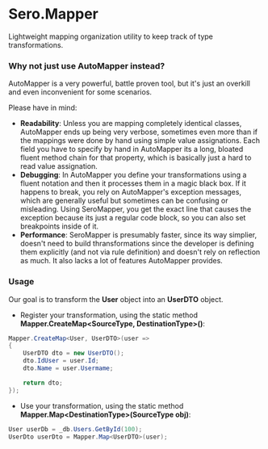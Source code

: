 # Sero.Mapper
Lightweight mapping organization utility to keep track of type transformations. 

### Why not just use AutoMapper instead?
AutoMapper is a very powerful, battle proven tool, but it&apos;s just an overkill and even inconvenient for some scenarios.

Please have in mind:

- **Readability**: Unless you are mapping completely identical classes, AutoMapper ends up being very verbose, sometimes even more than if the mappings were done by hand using simple value assignations. Each field you have to specify by hand in AutoMapper its a long, bloated fluent method chain for that property, which is basically just a hard to read value assignation.
- **Debugging**: In AutoMapper you define your transformations using a fluent notation and then it processes them in a magic black box. If it happens to break, you rely on AutoMapper&apos;s exception messages, which are generally useful but sometimes can be confusing or misleading. Using SeroMapper, you get the exact line that causes the exception because its just a regular code block, so you can also set breakpoints inside of it.
- **Performance**: SeroMapper is presumably faster, since its way simplier, doesn&apos;t need to build thransformations since the developer is defining them explicitly (and not via rule definition) and doesn&apos;t rely on reflection as much. It also lacks a lot of features AutoMapper provides.


### Usage
Our goal is to transform the **User** object into an **UserDTO** object.

- Register your transformation, using the static method **Mapper.CreateMap&lt;SourceType, DestinationType&gt;()**:
```csharp
Mapper.CreateMap<User, UserDTO>(user =>
{
	UserDTO dto = new UserDTO();
	dto.IdUser = user.Id;
	dto.Name = user.Usermame;

	return dto;
});
```

- Use your transformation, using the static method **Mapper.Map&lt;DestinationType&gt;(SourceType obj)**:
```csharp
User userDb = _db.Users.GetById(100);
UserDto userDto = Mapper.Map<UserDTO>(user);
```
